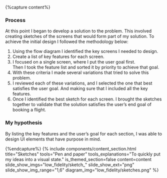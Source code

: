 {%capture content%}
### Process
At this point I began to develop a solution to the problem. This involved creating sketches of the screens that would form part of my solution. To achieve the initial design I followed the methodology below:

1. Using the flow diagram I identified the key screens I needed to
design.
2. Create a list of key features for each screen.
3. I focused on a single screen, where I put the user goal first.  
Then I took the feature list and sorted it by priority to achieve
that goal.
4. With these criteria  I made several variations that tried to solve
this problem.
5. I reviewed each of these variations, and I selected the one that
best satisfies the user goal. And making sure that I included all
the key features.
6. Once I identified the best sketch for each screen. I brought
the sketches together to validate that the solution satisfies
the user’s end goal of booking a flight.

### My hypothesis
By listing the key features and the user’s goal for each section, I was able to design UI elements that have purpose in mind.

{%endcapture%}
{%
include components/content_section.html
title="Sketches"
tools="Pen and paper"
tools_explanations="To quickly put my ideas into a visual state."
is_themed_section=false
content=content
slide_show_imgs="low_fidelity/sketch_"
slide_show_ext="png"
slide_show_img_range="1,6"
diagram_img="low_fidelity/sketches.png"
%}
